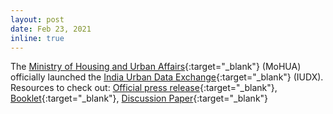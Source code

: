 ```yaml
---
layout: post
date: Feb 23, 2021
inline: true
---
```


The [Ministry of Housing and Urban Affairs](http://mohua.gov.in/){:target="_blank"} (MoHUA) officially launched the [India Urban Data Exchange](https://iudx.org.in/){:target="_blank"} (IUDX). 
Resources to check out: [Official press release](https://www.pib.gov.in/PressReleasePage.aspx?PRID=1700246){:target="_blank"},
[Booklet](https://nudm.mohua.gov.in/wp-content/uploads/2021/02/IUDX-Booklet-FINAL.pdf){:target="_blank"},
[Discussion Paper](https://iudx.org.in/archives/Discussion_Paper-Data_Exchange_Framework_for_Indian_Smart_Cities.pdf){:target="_blank"}